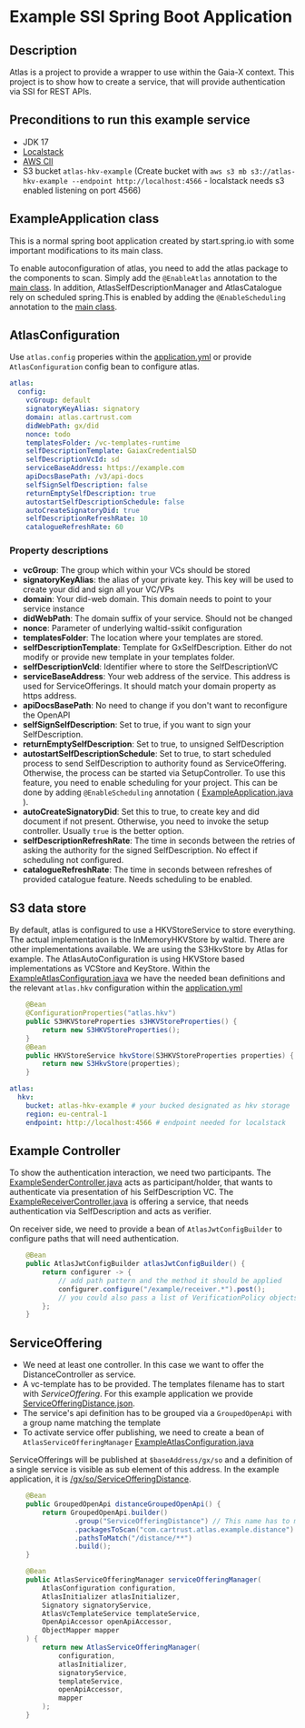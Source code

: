 # Example SSI Spring Boot Application

## Description
Atlas is a project to provide a wrapper to use within the Gaia-X context.
This project is to show how to create a service, that will provide authentication via SSI for REST APIs.

## Preconditions to run this example service

 - JDK 17
 - [Localstack](https://docs.localstack.cloud/getting-started/installation/)
 - [AWS ClI](https://docs.aws.amazon.com/cli/latest/userguide/getting-started-install.html)
 - S3 bucket `atlas-hkv-example` (Create bucket with `aws s3 mb s3://atlas-hkv-example --endpoint http://localhost:4566` - localstack needs s3 enabled listening on port 4566)

## ExampleApplication class
This is a normal spring boot application created by start.spring.io with some important modifications to its main class.

To enable autoconfiguration of atlas, you need to add the atlas package to the components to scan. Simply add the `@EnableAtlas` annotation to the [main class](src/main/java/com/chainstep/atlas/example2/ExampleApplication.java).
In addition, AtlasSelfDescriptionManager and AtlasCatalogue rely on scheduled spring.This is enabled by adding the `@EnableScheduling` annotation to the [main class](src/main/java/com/chainstep/atlas/example2/ExampleApplication.java).



## AtlasConfiguration

Use `atlas.config` properies within the [application.yml](src/main/resources/application.yml) or provide `AtlasConfiguration` config bean to configure atlas.

```yaml
atlas:
  config:
    vcGroup: default
    signatoryKeyAlias: signatory
    domain: atlas.cartrust.com
    didWebPath: gx/did
    nonce: todo
    templatesFolder: /vc-templates-runtime
    selfDescriptionTemplate: GaiaxCredentialSD
    selfDescriptionVcId: sd
    serviceBaseAddress: https://example.com
    apiDocsBasePath: /v3/api-docs
    selfSignSelfDescription: false
    returnEmptySelfDescription: true
    autostartSelfDescriptionSchedule: false
    autoCreateSignatoryDid: true
    selfDescriptionRefreshRate: 10
    catalogueRefreshRate: 60
```

### Property descriptions

 - **vcGroup**: The group which within your VCs should be stored
 - **signatoryKeyAlias**: the alias of your private key. This key will be used to create your did and sign all your VC/VPs
 - **domain**: Your did-web domain. This domain needs to point to your service instance
 - **didWebPath**: The domain suffix of your service. Should not be changed
 - **nonce**: Parameter of underlying waltid-ssikit configuration
 - **templatesFolder**: The location where your templates are stored. 
 - **selfDescriptionTemplate**: Template for GxSelfDescription. Either do not modify or provide new template in your templates folder.
 - **selfDescriptionVcId**: Identifier where to store the SelfDescriptionVC
 - **serviceBaseAddress**: Your web address of the service. This address is used for ServiceOfferings. It should match your domain property as https address.
 - **apiDocsBasePath**: No need to change if you don't want to reconfigure the OpenAPI 
 - **selfSignSelfDescription**: Set to true, if you want to sign your SelfDescription. 
 - **returnEmptySelfDescription**: Set to true, to unsigned SelfDescription
 - **autostartSelfDescriptionSchedule**: Set to true, to start scheduled process to send SelfDescription to authority found as ServiceOffering. Otherwise, the process can be started via SetupController. To use this feature, you need to enable scheduling for your project. This can be done by adding `@EnableScheduling` annotation ( [ExampleApplication.java](src/main/java/com/chainstep/atlas/example2/ExampleApplication.java) ).
 - **autoCreateSignatoryDid**: Set this to true, to create key and did document if not present. Otherwise, you need to invoke the setup controller. Usually `true` is the better option.
 - **selfDescriptionRefreshRate**: The time in seconds between the retries of asking the authority for the signed SelfDescription. No effect if scheduling not configured. 
 - **catalogueRefreshRate**: The time in seconds between refreshes of provided catalogue feature. Needs scheduling to be enabled.

## S3 data store

By default, atlas is configured to use a HKVStoreService to store everything. The actual implementation is the InMemoryHKVStore by waltid. 
There are other implementations available. We are using the S3HkvStore by Atlas for example. The AtlasAutoConfiguration is using HKVStore based implementations as VCStore and KeyStore.
Within the [ExampleAtlasConfiguration.java](src/main/java/com/chainstep/atlas/example2/ExampleAtlasConfiguration.java) we have the needed bean definitions and the relevant `atlas.hkv` configuration within the [application.yml](src/main/resources/application.yml)  

```java
    @Bean
    @ConfigurationProperties("atlas.hkv")
    public S3HKVStoreProperties s3HKVStoreProperties() {
        return new S3HKVStoreProperties();
    }
    @Bean
    public HKVStoreService hkvStore(S3HKVStoreProperties properties) {
        return new S3HkvStore(properties);
    }
```

```yaml
atlas:
  hkv:
    bucket: atlas-hkv-example # your bucked designated as hkv storage
    region: eu-central-1
    endpoint: http://localhost:4566 # endpoint needed for localstack
```

## Example Controller

To show the authentication interaction, we need two participants. The [ExampleSenderController.java](src/main/java/com/chainstep/atlas/example2/ExampleSenderController.java)
acts as participant/holder, that wants to authenticate via presentation of his SelfDescription VC. The [ExampleReceiverController.java](src/main/java/com/chainstep/atlas/example2/ExampleSenderController.java)
is offering a service, that needs authentication via SelfDescription and acts as verifier. 

On receiver side, we need to provide a bean of `AtlasJwtConfigBuilder` to configure paths that will need authentication.

```java
    @Bean
    public AtlasJwtConfigBuilder atlasJwtConfigBuilder() {
        return configurer -> {
            // add path pattern and the method it should be applied
            configurer.configure("/example/receiver.*").post();
            // you could also pass a list of VerificationPolicy objects
        };
    }
```

## ServiceOffering

 - We need at least one controller. In this case we want to offer the DistanceController as service.
 - A vc-template has to be provided. The templates filename has to start with *ServiceOffering*. For this example application we provide [ServiceOfferingDistance.json](./src/main/resources/vc-templates/ServiceOfferingDistance.json).
 - The service's api definition has to be grouped via a `GroupedOpenApi` with a group name matching the template
 - To activate service offer publishing, we need to create a bean of `AtlasServiceOfferingManager` [ExampleAtlasConfiguration.java](src/main/java/com/chainstep/atlas/example2/ExampleAtlasConfiguration.java)

ServiceOfferings will be published at `$baseAddress/gx/so` and a definition of a single service is visible as sub element of this address. In the example application, it is [/gx/so/ServiceOfferingDistance](http://localhost:9180/gx/so/ServiceOfferingDistance).

```java
    @Bean
    public GroupedOpenApi distanceGroupedOpenApi() {
        return GroupedOpenApi.builder()
                .group("ServiceOfferingDistance") // This name has to match the ServiceOffering template name
                .packagesToScan("com.cartrust.atlas.example.distance")
                .pathsToMatch("/distance/**")
                .build();
    }

    @Bean
    public AtlasServiceOfferingManager serviceOfferingManager(
        AtlasConfiguration configuration,
        AtlasInitializer atlasInitializer,
        Signatory signatoryService,
        AtlasVcTemplateService templateService,
        OpenApiAccessor openApiAccessor,
        ObjectMapper mapper
    ) {
        return new AtlasServiceOfferingManager(
            configuration,
            atlasInitializer,
            signatoryService,
            templateService,
            openApiAccessor,
            mapper
        );
    }
```
